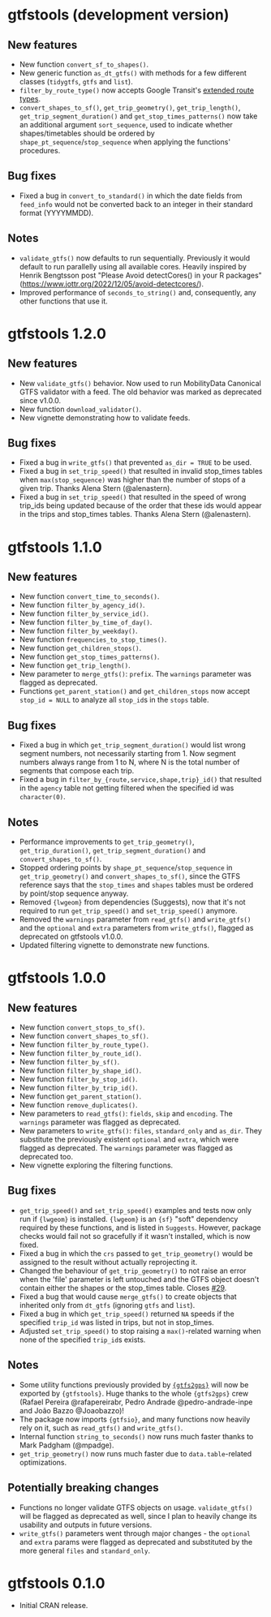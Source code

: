 # gtfstools (development version)

## New features

- New function `convert_sf_to_shapes()`.
- New generic function `as_dt_gtfs()` with methods for a few different classes
  (`tidygtfs`, `gtfs` and `list`).
- `filter_by_route_type()` now accepts Google Transit's [extended route
  types](https://developers.google.com/transit/gtfs/reference/extended-route-types).
- `convert_shapes_to_sf()`, `get_trip_geometry()`, `get_trip_length()`,
  `get_trip_segment_duration()` and `get_stop_times_patterns()` now take an
  additional argument `sort_sequence`, used to indicate whether
  shapes/timetables should be ordered by `shape_pt_sequence`/`stop_sequence`
  when applying the functions' procedures.

## Bug fixes

- Fixed a bug in `convert_to_standard()` in which the date fields from
  `feed_info` would not be converted back to an integer in their standard
  format (YYYYMMDD).

## Notes

- `validate_gtfs()` now defaults to run sequentially. Previously it would
  default to run parallelly using all available cores. Heavily inspired by
  Henrik Bengtsson post "Please Avoid detectCores() in your R packages"
  (https://www.jottr.org/2022/12/05/avoid-detectcores/).
- Improved performance of `seconds_to_string()` and, consequently, any other
  functions that use it.

# gtfstools 1.2.0

## New features

- New `validate_gtfs()` behavior. Now used to run MobilityData Canonical GTFS
  validator with a feed. The old behavior was marked as deprecated since
  v1.0.0.
- New function `download_validator()`.
- New vignette demonstrating how to validate feeds.

## Bug fixes

- Fixed a bug in `write_gtfs()` that prevented `as_dir = TRUE` to be used.
- Fixed a bug in `set_trip_speed()` that resulted in invalid stop_times tables
  when `max(stop_sequence)` was higher than the number of stops of a given
  trip. Thanks Alena Stern (@alenastern).
- Fixed a bug in `set_trip_speed()` that resulted in the speed of wrong
  trip_ids being updated because of the order that these ids would appear in
  the trips and stop_times tables. Thanks Alena Stern (@alenastern).

# gtfstools 1.1.0

## New features

- New function `convert_time_to_seconds()`.
- New function `filter_by_agency_id()`.
- New function `filter_by_service_id()`.
- New function `filter_by_time_of_day()`.
- New function `filter_by_weekday()`.
- New function `frequencies_to_stop_times()`.
- New function `get_children_stops()`.
- New function `get_stop_times_patterns()`.
- New function `get_trip_length()`.
- New parameter to `merge_gtfs()`: `prefix`. The `warnings` parameter was flagged as deprecated.
- Functions `get_parent_station()` and `get_children_stops` now accept `stop_id = NULL` to analyze all `stop_id`s in the `stops` table.

## Bug fixes

- Fixed a bug in which `get_trip_segment_duration()` would list wrong segment numbers, not necessarily starting from 1. Now segment numbers always range from 1 to N, where N is the total number of segments that compose each trip.
- Fixed a bug in `filter_by_{route,service,shape,trip}_id()` that resulted in the `agency` table not getting filtered when the specified id was `character(0)`.

## Notes

- Performance improvements to `get_trip_geometry()`, `get_trip_duration()`, `get_trip_segment_duration()` and `convert_shapes_to_sf()`.
- Stopped ordering points by `shape_pt_sequence`/`stop_sequence` in `get_trip_geometry()` and `convert_shapes_to_sf()`, since the GTFS reference says that the `stop_times` and `shapes` tables must be ordered by point/stop sequence anyway.
- Removed `{lwgeom}` from dependencies (Suggests), now that it's not required to run `get_trip_speed()` and `set_trip_speed()` anymore.
- Removed the `warnings` parameter from `read_gtfs()` and `write_gtfs()` and the `optional` and `extra` parameters from `write_gtfs()`, flagged as deprecated on gtfstools v1.0.0.
- Updated filtering vignette to demonstrate new functions.

# gtfstools 1.0.0

## New features

- New function `convert_stops_to_sf()`.
- New function `convert_shapes_to_sf()`.
- New function `filter_by_route_type()`.
- New function `filter_by_route_id()`. 
- New function `filter_by_sf()`. 
- New function `filter_by_shape_id()`.
- New function `filter_by_stop_id()`.
- New function `filter_by_trip_id()`. 
- New function `get_parent_station()`.
- New function `remove_duplicates()`.
- New parameters to `read_gtfs()`: `fields`, `skip` and `encoding`. The `warnings` parameter was flagged as deprecated.
- New parameters to `write_gtfs()`: `files`, `standard_only` and `as_dir`. They substitute the previously existent `optional` and `extra`, which were flagged as deprecated. The `warnings` parameter was flagged as deprecated too.
- New vignette exploring the filtering functions.

## Bug fixes

- `get_trip_speed()` and `set_trip_speed()` examples and tests now only run if `{lwgeom}` is installed. `{lwgeom}` is an `{sf}` "soft" dependency required by these functions, and is listed in `Suggests`. However, package checks would fail not so gracefully if it wasn't installed, which is now fixed.
- Fixed a bug in which the `crs` passed to `get_trip_geometry()` would be assigned to the result without actually reprojecting it.
- Changed the behaviour of `get_trip_geometry()` to not raise an error when the 'file' parameter is left untouched and the GTFS object doesn't contain either the shapes or the stop_times table. Closes [#29](https://github.com/ipeaGIT/gtfstools/issues/29).
- Fixed a bug that would cause `merge_gtfs()` to create objects that inherited only from `dt_gtfs` (ignoring `gtfs` and `list`).
- Fixed a bug in which `get_trip_speed()` returned `NA` speeds if the specified `trip_id` was listed in trips, but not in stop_times.
- Adjusted `set_trip_speed()` to stop raising a `max()`-related warning when none of the specified `trip_id`s exists.

## Notes

- Some utility functions previously provided by [`{gtfs2gps}`](https://github.com/ipeaGIT/gtfs2gps) will now be exported by `{gtfstools}`. Huge thanks to the whole `{gtfs2gps}` crew (Rafael Pereira @rafapereirabr, Pedro Andrade @pedro-andrade-inpe and João Bazzo @Joaobazzo)!
- The package now imports `{gtfsio}`, and many functions now heavily rely on it, such as `read_gtfs()` and `write_gtfs()`.
- Internal function `string_to_seconds()` now runs much faster thanks to Mark Padgham (@mpadge).
- `get_trip_geometry()` now runs much faster due to `data.table`-related optimizations.

## Potentially breaking changes

- Functions no longer validate GTFS objects on usage. `validate_gtfs()` will be flagged as deprecated as well, since I plan to heavily change its usability and outputs in future versions.
- `write_gtfs()` parameters went through major changes - the `optional` and `extra` params were flagged as deprecated and substituted by the more general `files` and `standard_only`.

# gtfstools 0.1.0

- Initial CRAN release.
